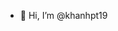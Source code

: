 - 👋 Hi, I’m @khanhpt19

<!---
khanhpt19/khanhpt19 is a ✨ special ✨ repository because its `README.md` (this file) appears on your GitHub profile.
You can click the Preview link to take a look at your changes.
--->
